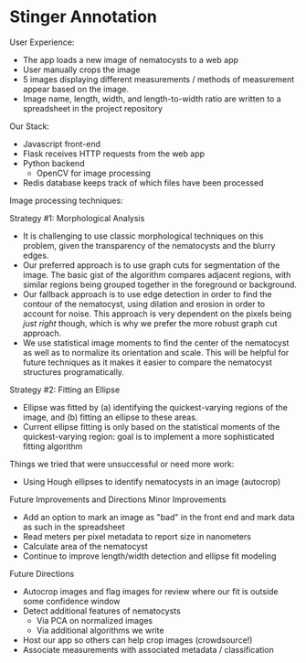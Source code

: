 # Stinger Annotation

User Experience:
- The app loads a new image of nematocysts to a web app
- User manually crops the image
- 5 images displaying different measurements / methods of measurement appear based on the image.
- Image name, length, width, and length-to-width ratio are written to a spreadsheet in the project repository

Our Stack:
- Javascript front-end
- Flask receives HTTP requests from the web app
- Python backend
  - OpenCV for image processing
- Redis database keeps track of which files have been processed

Image processing techniques:

Strategy #1: Morphological Analysis
- It is challenging to use classic morphological techniques on this problem, given the transparency of the nematocysts and the blurry edges.
- Our preferred approach is to use graph cuts for segmentation of the image. The basic gist of the algorithm compares adjacent regions, with similar regions being grouped together in the foreground or background.
- Our fallback approach is to use edge detection in order to find the contour of the nematocyst, using dilation and erosion in order to account for noise. This approach is very dependent on the pixels being _just right_ though, which is why we prefer the more robust graph cut approach.
- We use statistical image moments to find the center of the nematocyst as well as to normalize its orientation and scale. This will be helpful for future techniques as it makes it easier to compare the nematocyst structures programatically.

Strategy #2: Fitting an Ellipse
- Ellipse was fitted by (a) identifying the quickest-varying regions of the image, and (b) fitting an ellipse to these areas.
- Current ellipse fitting is only based on the statistical moments of the quickest-varying region: goal is to implement a more sophisticated fitting algorithm

Things we tried that were unsuccessful or need more work:
- Using Hough ellipses to identify nematocysts in an image (autocrop)

Future Improvements and Directions
  Minor Improvements
  - Add an option to mark an image as "bad" in the front end and mark data as such in the spreadsheet
  - Read meters per pixel metadata to report size in nanometers
  - Calculate area of the nematocyst
  - Continue to improve length/width detection and ellipse fit modeling
  
  Future Directions
  - Autocrop images and flag images for review where our fit is outside some confidence window
  - Detect additional features of nematocysts
    - Via PCA on normalized images
    - Via additional algorithms we write
  - Host our app so others can help crop images (crowdsource!)
  - Associate measurements with associated metadata / classification

